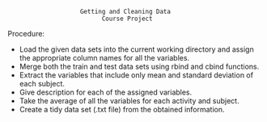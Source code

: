                         Getting and Cleaning Data
                              Course Project

Procedure:
  
- Load the given data sets into the current working directory and assign the          appropriate column names for all the variables.
- Merge both the train and test data sets using rbind and cbind functions.
- Extract the variables that include only mean and standard deviation of 
  each subject.
- Give description for each of the assigned variables.
- Take the average of all the variables for each activity and subject.
- Create a tidy data set (.txt file) from the obtained information.
